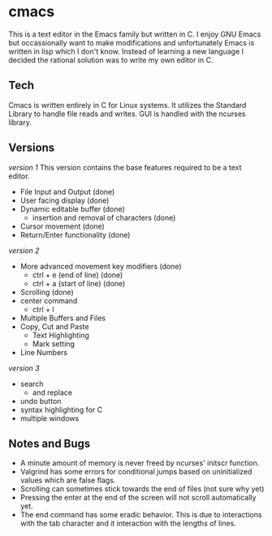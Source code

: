 # cmacs

This is a text editor in the Emacs family but written in C. I enjoy GNU Emacs but occassionally want to make modifications and unfortunately Emacs is written in lisp which I don't know. Instead of learning a new language I decided the rational solution was to write my own editor in C.

## Tech

Cmacs is written entirely in C for Linux systems. It utilizes the Standard Library to handle file reads and writes. GUI is handled with the ncurses library.

## Versions
*version 1*
This version contains the base features required to be a text editor.

- File Input and Output (done)
- User facing display (done)
- Dynamic editable buffer (done)
  - insertion and removal of characters (done)
- Cursor movement (done)
- Return/Enter functionality (done)

*version 2*
- More advanced movement key modifiers (done)
  - ctrl + e (end of line) (done)
  - ctrl + a (start of line) (done)
- Scrolling (done)
- center command
  - ctrl + l
- Multiple Buffers and Files
- Copy, Cut and Paste
  - Text Highlighting
  - Mark setting
- Line Numbers

*version 3*
- search
  - and replace
- undo button
- syntax highlighting for C
- multiple windows

## Notes and Bugs
- A minute amount of memory is never freed by ncurses' initscr function.
- Valgrind has some errors for conditional jumps based on uninitialized values which are false flags.
- Scrolling can sometimes stick towards the end of files (not sure why yet)
- Pressing the enter at the end of the screen will not scroll automatically yet.
- The end command has some eradic behavior. This is due to interactions with the tab character and it interaction with the lengths of lines.
